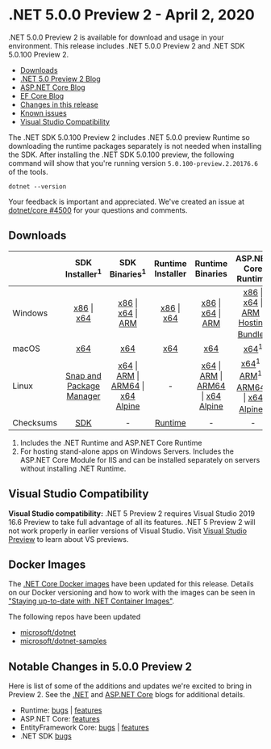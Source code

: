# .NET 5.0.0 Preview 2 - April 2, 2020

.NET 5.0.0 Preview 2 is available for download and usage in your environment. This release includes .NET 5.0.0 Preview 2 and .NET SDK 5.0.100 Preview 2.

* [Downloads](https://dotnet.microsoft.com/download/dotnet/5.0)
* [.NET 5.0 Preview 2 Blog][dotnet-blog]
* [ASP.NET Core Blog][aspnet-blog]
* [EF Core Blog][ef-blog]
* [Changes in this release](#notable-changes-in-500-preview-2)
* [Known issues](../5.0-known-issues.md)
* [Visual Studio Compatibility](#visual-studio-compatibility)

The .NET SDK 5.0.100 Preview 2 includes .NET 5.0.0 preview Runtime so downloading the runtime packages separately is not needed when installing the SDK. After installing the .NET SDK 5.0.100 preview, the following command will show that you're running version `5.0.100-preview.2.20176.6` of the tools.

`dotnet --version`

Your feedback is important and appreciated. We've created an issue at [dotnet/core #4500](https://github.com/dotnet/core/issues/4500) for your questions and comments.

## Downloads

|           | SDK Installer<sup>1</sup>                        | SDK Binaries<sup>1</sup>                 | Runtime Installer                                        | Runtime Binaries                                 | ASP.NET Core Runtime           |
| --------- | :------------------------------------------:     | :----------------------:                 | :---------------------------:                            | :-------------------------:                      | :-----------------:            |
| Windows   | [x86][dotnet-sdk-win-x86.exe] \| [x64][dotnet-sdk-win-x64.exe] | [x86][dotnet-sdk-win-x86.zip] \| [x64][dotnet-sdk-win-x64.zip] \| [ARM][dotnet-sdk-win-arm.zip] | [x86][dotnet-runtime-win-x86.exe] \| [x64][dotnet-runtime-win-x64.exe] | [x86][dotnet-runtime-win-x86.zip] \| [x64][dotnet-runtime-win-x64.zip] \| [ARM][dotnet-runtime-win-arm.zip]  | [x86][aspnetcore-runtime-win-x86.exe] \| [x64][aspnetcore-runtime-win-x64.exe] \| [ARM][aspnetcore-runtime-win-arm.zip] \|<br/> [Hosting Bundle][dotnet-hosting-win.exe]<sup>2</sup> |
| macOS     | [x64][dotnet-sdk-osx-x64.pkg]  | [x64][dotnet-sdk-osx-x64.tar.gz]     | [x64][dotnet-runtime-osx-x64.pkg] | [x64][dotnet-runtime-osx-x64.tar.gz] | [x64][aspnetcore-runtime-osx-x64.tar.gz]<sup>1</sup>
| Linux     | [Snap and Package Manager](5.0.0-preview.2-install-instructions.md)  | [x64][dotnet-sdk-linux-x64.tar.gz] \| [ARM][dotnet-sdk-linux-arm.tar.gz] \| [ARM64][dotnet-sdk-linux-arm64.tar.gz] \| [x64 Alpine][dotnet-sdk-linux-musl-x64.tar.gz] | - | [x64][dotnet-runtime-linux-x64.tar.gz] \| [ARM][dotnet-runtime-linux-arm.tar.gz] \| [ARM64][dotnet-runtime-linux-arm64.tar.gz] \| [x64 Alpine][dotnet-runtime-linux-musl-x64.tar.gz] | [x64][aspnetcore-runtime-linux-x64.tar.gz]<sup>1</sup>  \| [ARM][aspnetcore-runtime-linux-arm.tar.gz]<sup>1</sup> \| [ARM64][aspnetcore-runtime-linux-arm64.tar.gz]<sup>1</sup> \| [x64 Alpine][aspnetcore-runtime-linux-musl-x64.tar.gz]<sup>1</sup> |
| Checksums | [SDK][checksums-sdk]                             | -                                        | [Runtime][checksums-runtime]                             | - | - |

1. Includes the .NET Runtime and ASP.NET Core Runtime
2. For hosting stand-alone apps on Windows Servers. Includes the ASP.NET Core Module for IIS and can be installed separately on servers without installing .NET Runtime.

## Visual Studio Compatibility

**Visual Studio compatibility:** .NET 5 Preview 2 requires Visual Studio 2019 16.6 Preview to take full advantage of all its features. .NET 5 Preview 2 will not work properly in earlier versions of Visual Studio. Visit [Visual Studio Preview](https://visualstudio.microsoft.com/vs/preview/) to learn about VS previews.

## Docker Images

The [.NET Core Docker images](https://hub.docker.com/r/microsoft/dotnet/) have been updated for this release. Details on our Docker versioning and how to work with the images can be seen in ["Staying up-to-date with .NET Container Images"](https://blogs.msdn.microsoft.com/dotnet/2018/06/18/staying-up-to-date-with-net-container-images/).

The following repos have been updated

* [microsoft/dotnet](https://hub.docker.com/r/microsoft/dotnet)
* [microsoft/dotnet-samples](https://hub.docker.com/r/microsoft/dotnet-samples)

## Notable Changes in 5.0.0 Preview 2

Here is list of some of the additions and updates we're excited to bring in Preview 2. See the [.NET][dotnet-blog] and [ASP.NET Core][aspnet-blog] blogs for additional details.

* Runtime: [bugs][runtime_bugs] | [features][runtime_features]
* ASP.NET Core: [features][aspnet_features]
* EntityFramework Core: [bugs][ef_bugs] | [features][ef_features]
* .NET SDK [bugs][sdk_bugs]

[blob-runtime]: https://dotnetcli.blob.core.windows.net/dotnet/Runtime/
[blob-sdk]: https://dotnetcli.blob.core.windows.net/dotnet/Sdk/
[release-notes]: https://github.com/dotnet/core/blob/main/release-notes/5.0/preview/5.0.0-preview.2.md

[checksums-runtime]: https://dotnetcli.blob.core.windows.net/dotnet/checksums/5.0.0-preview.2-sha.txt
[checksums-sdk]: https://dotnetcli.blob.core.windows.net/dotnet/checksums/5.0.0-preview.2-sha.txt

[linux-install]: https://learn.microsoft.com/dotnet/core/install/linux
[linux-setup]: https://github.com/dotnet/core/blob/main/Documentation/linux-setup.md

[dotnet-blog]: https://devblogs.microsoft.com/dotnet/announcing-net-5-0-preview-2/
[aspnet-blog]: https://devblogs.microsoft.com/aspnet/asp-net-core-updates-in-net-5-preview-2/
[ef-blog]: https://devblogs.microsoft.com/dotnet/announcing-entity-framework-core-5-0-preview-2/
[ef_bugs]: https://github.com/dotnet/efcore/issues?q=is%3Aissue+milestone%3A5.0.0-preview2+is%3Aclosed+label%3Atype-bug+is%3Aclosed
[ef_features]: https://github.com/dotnet/efcore/issues?q=is%3Aissue+milestone%3A5.0.0-preview2+is%3Aclosed+label%3Atype-enhancement+is%3Aclosed

[aspnet_bugs]: https://github.com/aspnet/AspNetCore/issues?q=is%3Aissue+milestone%3A5.0.0-preview2+label%3ADone+label%3Abug+is%3Aclosed
[aspnet_features]: https://github.com/aspnet/AspNetCore/issues?q=is%3Aissue+milestone%3A5.0.0-preview2+label%3ADone+label%3Aenhancement+is%3Aclosed
[runtime_bugs]: https://github.com/dotnet/runtime/issues?utf8=%E2%9C%93&q=is%3Aissue+milestone%3A5.0+label%3Abug+is%3Aclosed
[runtime_features]: https://github.com/dotnet/runtime/issues?q=is%3Aissue+milestone%3A5.0+label%3Aenhancement+is%3Aclosed

[sdk_bugs]: https://github.com/dotnet/sdk/issues?q=is%3Aissue+is%3Aclosed+milestone%3A5.0.1xx+is%3Aclosed


[//]: # ( Runtime 5.0.0-preview.2.20160.6)
[dotnet-apphost-pack-x64.deb]: https://download.visualstudio.microsoft.com/download/pr/44853b8b-53b4-4f85-affc-b98f62167358/0b690b9675696ae8a2f2d4ea86c5de3a/dotnet-apphost-pack-5.0.0-preview.2.20160.6-x64.deb
[dotnet-apphost-pack-x64.rpm]: https://download.visualstudio.microsoft.com/download/pr/364e6a3a-486a-48ae-9f7e-b6ed36c72e55/9432eb01047c21d2999357dfcbdec0a2/dotnet-apphost-pack-5.0.0-preview.2.20160.6-x64.rpm
[dotnet-host-x64.deb]: https://download.visualstudio.microsoft.com/download/pr/7ae67930-daf1-4eb7-9a90-0b119c8c0be4/b1b0776885d0895384bb82e1c9b2205c/dotnet-host-5.0.0-preview.2.20160.6-x64.deb
[dotnet-host-x64.rpm]: https://download.visualstudio.microsoft.com/download/pr/4b5422a7-1b37-45b1-985d-357599a7e838/ddfe668bd25054a0ab0d37940d70b80a/dotnet-host-5.0.0-preview.2.20160.6-x64.rpm
[dotnet-hostfxr-x64.deb]: https://download.visualstudio.microsoft.com/download/pr/eeeea1b9-55f4-41de-b1d9-eaff6f4548d1/84d6146b817601fbd57e982d02c9fad5/dotnet-hostfxr-5.0.0-preview.2.20160.6-x64.deb
[dotnet-hostfxr-x64.rpm]: https://download.visualstudio.microsoft.com/download/pr/0bc83586-0c67-4de4-9234-b3f25478da34/307c9c79dfac51dfc1e775b00407e59a/dotnet-hostfxr-5.0.0-preview.2.20160.6-x64.rpm
[dotnet-runtime-linux-arm.tar.gz]: https://download.visualstudio.microsoft.com/download/pr/6f0267d8-77f6-4677-8c7d-757b100d3b54/f57788735881fd95b90ca020653c6bb6/dotnet-runtime-5.0.0-preview.2.20160.6-linux-arm.tar.gz
[dotnet-runtime-linux-arm64.tar.gz]: https://download.visualstudio.microsoft.com/download/pr/7c224d38-8f76-4ae7-808b-c9617fc46d27/26bee5ca707c17eb8afec45acd4785fe/dotnet-runtime-5.0.0-preview.2.20160.6-linux-arm64.tar.gz
[dotnet-runtime-linux-musl-arm64.tar.gz]: https://download.visualstudio.microsoft.com/download/pr/bf5994eb-1eda-49b1-8912-2bd7386b4f56/380f690e7904a32e4b8ce89736458d8d/dotnet-runtime-5.0.0-preview.2.20160.6-linux-musl-arm64.tar.gz
[dotnet-runtime-linux-musl-x64.tar.gz]: https://download.visualstudio.microsoft.com/download/pr/85a0c2f5-f0b7-445a-84c1-bfcea1c94d9c/7c0808ed36558df5487b6196967344e8/dotnet-runtime-5.0.0-preview.2.20160.6-linux-musl-x64.tar.gz
[dotnet-runtime-linux-x64.tar.gz]: https://download.visualstudio.microsoft.com/download/pr/f98746fd-2d36-4181-9978-e373a321e247/7cf737bead76e4b09b309fa7122cd134/dotnet-runtime-5.0.0-preview.2.20160.6-linux-x64.tar.gz
[dotnet-runtime-osx-x64.pkg]: https://download.visualstudio.microsoft.com/download/pr/e486a3b0-7689-4429-8c6b-8388df41c14c/3ccd26660a01b4af7b24d77d0f4128b1/dotnet-runtime-5.0.0-preview.2.20160.6-osx-x64.pkg
[dotnet-runtime-osx-x64.tar.gz]: https://download.visualstudio.microsoft.com/download/pr/da039879-4fea-4e4b-a779-2f3c271c0a09/777fc8882d54407f82bf3d0b801d853f/dotnet-runtime-5.0.0-preview.2.20160.6-osx-x64.tar.gz
[dotnet-runtime-win-arm.zip]: https://download.visualstudio.microsoft.com/download/pr/90f0831b-4699-4314-866a-977ac8a64e59/794fd7e14bc6404257a04d225d0ade79/dotnet-runtime-5.0.0-preview.2.20160.6-win-arm.zip
[dotnet-runtime-win-arm64.zip]: https://download.visualstudio.microsoft.com/download/pr/a26cea08-bc46-4d97-a8a3-0aebb3f135f4/2aece2998f2eb12292bb410912c8cca3/dotnet-runtime-5.0.0-preview.2.20160.6-win-arm64.zip
[dotnet-runtime-win-x64.exe]: https://download.visualstudio.microsoft.com/download/pr/ca6db74a-5f97-48e5-9abf-14414e825215/d6f04952fd2bb61d7af4a4fa6d8d0759/dotnet-runtime-5.0.0-preview.2.20160.6-win-x64.exe
[dotnet-runtime-win-x64.zip]: https://download.visualstudio.microsoft.com/download/pr/6d7798d7-2df3-469e-a6ff-f3e99c35838f/9aa0b9ada7f2c43524e67c0ead227693/dotnet-runtime-5.0.0-preview.2.20160.6-win-x64.zip
[dotnet-runtime-win-x86.exe]: https://download.visualstudio.microsoft.com/download/pr/a82ac5a9-cd97-4a27-a02e-5fcf98be31f2/014f4378b742465f7772998b25cf53bc/dotnet-runtime-5.0.0-preview.2.20160.6-win-x86.exe
[dotnet-runtime-win-x86.zip]: https://download.visualstudio.microsoft.com/download/pr/236c8426-af8a-40b1-b1f7-449971674dd9/db79bdd104621b1e6fde4e334cbb534a/dotnet-runtime-5.0.0-preview.2.20160.6-win-x86.zip
[dotnet-runtime-x64.deb]: https://download.visualstudio.microsoft.com/download/pr/7636e659-2bdd-4a99-82d8-852a76623d7c/c9bd97db81e20d4a6323acaaf8315695/dotnet-runtime-5.0.0-preview.2.20160.6-x64.deb
[dotnet-runtime-x64.rpm]: https://download.visualstudio.microsoft.com/download/pr/e9d54bc7-511c-45e9-b1cd-be7000ebae4d/e9428374b9b96b59cb534ecb7972a08d/dotnet-runtime-5.0.0-preview.2.20160.6-x64.rpm
[dotnet-runtime-deps-centos.7-x64.rpm]: https://download.visualstudio.microsoft.com/download/pr/473bf5ec-2cb8-41fe-bc20-7ed3aff24e97/da775dc162abd69f4f56ec3bd5a4eab3/dotnet-runtime-deps-5.0.0-preview.2.20160.6-centos.7-x64.rpm
[dotnet-runtime-deps-fedora.27-x64.rpm]: https://download.visualstudio.microsoft.com/download/pr/331480bd-392e-441f-a2fd-7cc44eb91963/4bd8a7444c84cdb330a57e112b378840/dotnet-runtime-deps-5.0.0-preview.2.20160.6-fedora.27-x64.rpm
[dotnet-runtime-deps-opensuse.42-x64.rpm]: https://download.visualstudio.microsoft.com/download/pr/016e84d1-12cd-4936-a395-f59175f315c1/3be52ec84087310f818062c9eddfb8cd/dotnet-runtime-deps-5.0.0-preview.2.20160.6-opensuse.42-x64.rpm
[dotnet-runtime-deps-oraclelinux.7-x64.rpm]: https://download.visualstudio.microsoft.com/download/pr/a90a5ac1-a810-4949-9a80-375edb781a20/7446a37848fbfbd71a7a5712fa1b00e2/dotnet-runtime-deps-5.0.0-preview.2.20160.6-oraclelinux.7-x64.rpm
[dotnet-runtime-deps-rhel.7-x64.rpm]: https://download.visualstudio.microsoft.com/download/pr/8a3a4c2a-2d1c-452c-98e2-f7d311e5da6c/be182c8bab34374882fc9e8983401ff0/dotnet-runtime-deps-5.0.0-preview.2.20160.6-rhel.7-x64.rpm
[dotnet-runtime-deps-sles.12-x64.rpm]: https://download.visualstudio.microsoft.com/download/pr/44284ae1-547f-4b70-aae5-ed4845c062dc/2dc547727ead01a436355f5ef62fa0fb/dotnet-runtime-deps-5.0.0-preview.2.20160.6-sles.12-x64.rpm
[dotnet-runtime-deps-x64.deb]: https://download.visualstudio.microsoft.com/download/pr/f2690fbb-0339-451a-b9d9-2524e5e0f5ca/96b2876bce44409090b0f9f6e857e50e/dotnet-runtime-deps-5.0.0-preview.2.20160.6-x64.deb
[dotnet-targeting-pack-x64.deb]: https://download.visualstudio.microsoft.com/download/pr/76d622f8-a4ac-48f7-91ee-067a57b3f1fa/c806d99c72e3df42e804d42790fbde17/dotnet-targeting-pack-5.0.0-preview.2.20160.6-x64.deb
[dotnet-targeting-pack-x64.rpm]: https://download.visualstudio.microsoft.com/download/pr/123647ba-a2f7-42b6-b0ab-71ca13eedcdc/821eeda51d3c6f1f10d5131ac75eaa9a/dotnet-targeting-pack-5.0.0-preview.2.20160.6-x64.rpm
[netstandard-targeting-pack-x64.deb]: https://download.visualstudio.microsoft.com/download/pr/52431976-cd2a-4c7a-a8e3-7b5f1d76fdd8/f8c4af99f9c02963a5d152bd65017013/netstandard-targeting-pack-2.1.0-preview.2.20160.6-x64.deb
[netstandard-targeting-pack-x64.rpm]: https://download.visualstudio.microsoft.com/download/pr/41364085-9a79-4cbf-ad99-ad7fbe075196/4e0965ed7e784897e433af673b85ea69/netstandard-targeting-pack-2.1.0-preview.2.20160.6-x64.rpm

[//]: # ( WindowsDesktop 5.0.0-preview.2.20160.6)
[windowsdesktop-runtime-win-x64.exe]: https://download.visualstudio.microsoft.com/download/pr/7fac4640-23f9-4e48-bce1-988292457ece/c6eff69e2d349a94794825a651657442/windowsdesktop-runtime-5.0.0-preview.2.20160.6-win-x64.exe
[windowsdesktop-runtime-win-x86.exe]: https://download.visualstudio.microsoft.com/download/pr/db134090-e6c1-4354-94ef-72a8bf42b6d6/c33b7f134c8778107d58b70aaf17af24/windowsdesktop-runtime-5.0.0-preview.2.20160.6-win-x86.exe

[//]: # ( ASP 5.0.0-preview.2.20167.3)
[aspnetcore-runtime-linux-arm.tar.gz]: https://download.visualstudio.microsoft.com/download/pr/30617205-4338-4610-aa52-f15e92f9cbca/e6e9e688f333bab1aeaf8a94ded6b894/aspnetcore-runtime-5.0.0-preview.2.20167.3-linux-arm.tar.gz
[aspnetcore-runtime-linux-arm64.tar.gz]: https://download.visualstudio.microsoft.com/download/pr/75836796-02cf-4fe6-a3ea-e80aca657853/6ae8b11f79026141b47205cbe22fb549/aspnetcore-runtime-5.0.0-preview.2.20167.3-linux-arm64.tar.gz
[aspnetcore-runtime-linux-musl-arm64.tar.gz]: https://download.visualstudio.microsoft.com/download/pr/9ed6c92e-e82a-4b9f-8241-f589903bb9d2/4328a009d8296b949a9f5dd845e42cfd/aspnetcore-runtime-5.0.0-preview.2.20167.3-linux-musl-arm64.tar.gz
[aspnetcore-runtime-linux-musl-x64.tar.gz]: https://download.visualstudio.microsoft.com/download/pr/05b6fd6b-3233-43dc-885e-6f25b1fe15c1/7834ecd7688f9e258ce78fbf942f0fb9/aspnetcore-runtime-5.0.0-preview.2.20167.3-linux-musl-x64.tar.gz
[aspnetcore-runtime-linux-x64.tar.gz]: https://download.visualstudio.microsoft.com/download/pr/169871b7-ce8f-4518-a342-209f98342569/4bb2abeecf4b064eac907fb28f96b5ca/aspnetcore-runtime-5.0.0-preview.2.20167.3-linux-x64.tar.gz
[aspnetcore-runtime-osx-x64.tar.gz]: https://download.visualstudio.microsoft.com/download/pr/b8c4d3d2-b298-481c-8058-2f297c679be7/77e5e16c704720a52f89d39e676a3e7c/aspnetcore-runtime-5.0.0-preview.2.20167.3-osx-x64.tar.gz
[aspnetcore-runtime-win-arm.zip]: https://download.visualstudio.microsoft.com/download/pr/9fa60f80-a627-4dfc-8013-33f407112328/7809d7025c557beba477a0a49da6b9a0/aspnetcore-runtime-5.0.0-preview.2.20167.3-win-arm.zip
[aspnetcore-runtime-win-x64.exe]: https://download.visualstudio.microsoft.com/download/pr/fbe8e0a5-7d9b-4cc4-bb16-7166ac5c8caa/3dde80bb4d0e312a418d20ba459b2a88/aspnetcore-runtime-5.0.0-preview.2.20167.3-win-x64.exe
[aspnetcore-runtime-win-x64.zip]: https://download.visualstudio.microsoft.com/download/pr/a0bf9c39-d15e-4957-a7f2-cdd7aef660bf/d171c3c8ae27d6887eeec4e834f79234/aspnetcore-runtime-5.0.0-preview.2.20167.3-win-x64.zip
[aspnetcore-runtime-win-x86.exe]: https://download.visualstudio.microsoft.com/download/pr/b87565ce-850f-4406-813e-d38911d6528c/5828bcf354e2d7de213b097077e37ead/aspnetcore-runtime-5.0.0-preview.2.20167.3-win-x86.exe
[aspnetcore-runtime-win-x86.zip]: https://download.visualstudio.microsoft.com/download/pr/9b0aea06-9e28-4fc0-8a47-5d999a6d2589/7e243fc0b1ddcc61a971a7f36a36a2cd/aspnetcore-runtime-5.0.0-preview.2.20167.3-win-x86.zip
[aspnetcore-runtime-x64.deb]: https://download.visualstudio.microsoft.com/download/pr/450b65be-bd49-40d8-be9a-627dd060e014/b5d03d57ae4a0f489a61514f7f328beb/aspnetcore-runtime-5.0.0-preview.2.20167.3-x64.deb
[aspnetcore-runtime-x64.rpm]: https://download.visualstudio.microsoft.com/download/pr/c56b28c4-4af7-42d9-9951-389d50d6704b/8369cd45ef688c8b9c2e05aee0c5df25/aspnetcore-runtime-5.0.0-preview.2.20167.3-x64.rpm
[aspnetcore-targeting-pack.deb]: https://download.visualstudio.microsoft.com/download/pr/4fbbab52-c028-4a68-85a3-158278c82006/ee9fda837661283d82a78ff1a6ad4ebd/aspnetcore-targeting-pack-5.0.0-preview.2.20167.3.deb
[aspnetcore-targeting-pack.rpm]: https://download.visualstudio.microsoft.com/download/pr/c45beaea-2f14-4ff6-bc9a-a1a3e7260055/b1f0a2d352cfab9de6bbb3611da00a99/aspnetcore-targeting-pack-5.0.0-preview.2.20167.3.rpm
[dotnet-hosting-win.exe]: https://download.visualstudio.microsoft.com/download/pr/e563b5c8-380d-4ccc-8e5e-272c6cee6520/66a77e469c68453714dfe13a281b89a9/dotnet-hosting-5.0.0-preview.2.20167.3-win.exe

[//]: # ( SDK 5.0.100-preview.2.20176.6 )
[dotnet-sdk-linux-arm.tar.gz]: https://download.visualstudio.microsoft.com/download/pr/c35cd82b-2b99-4572-a8f3-64718bb62ad1/c7e67beb45f7819545e1a62139ed96a7/dotnet-sdk-5.0.100-preview.2.20176.6-linux-arm.tar.gz
[dotnet-sdk-linux-arm64.tar.gz]: https://download.visualstudio.microsoft.com/download/pr/f87574ee-c128-4e91-b436-68c99d801daf/b296bea9d987a4edaa71df47cd2e7aca/dotnet-sdk-5.0.100-preview.2.20176.6-linux-arm64.tar.gz
[dotnet-sdk-linux-musl-x64.tar.gz]: https://download.visualstudio.microsoft.com/download/pr/a759ab8d-26fe-4862-8b02-788f6ec47ede/7c2ca8984e9a0bfef27ab95cf28379a1/dotnet-sdk-5.0.100-preview.2.20176.6-linux-musl-x64.tar.gz
[dotnet-sdk-linux-x64.tar.gz]: https://download.visualstudio.microsoft.com/download/pr/727a5825-d29a-4f45-beaa-053399f8b5ee/5f15827ceb4851ef87a008f5de0acf6c/dotnet-sdk-5.0.100-preview.2.20176.6-linux-x64.tar.gz
[dotnet-sdk-osx-x64.pkg]: https://download.visualstudio.microsoft.com/download/pr/3ce4af4f-f5d5-406c-a065-2ecc9bcc5fd2/353affd22a0727b476998312738ac35f/dotnet-sdk-5.0.100-preview.2.20176.6-osx-x64.pkg
[dotnet-sdk-osx-x64.tar.gz]: https://download.visualstudio.microsoft.com/download/pr/5046ce80-6398-4173-9717-e2947f2585eb/841aad7475e8c9b78cbc50e3b8d35dae/dotnet-sdk-5.0.100-preview.2.20176.6-osx-x64.tar.gz
[dotnet-sdk-win-arm.zip]: https://download.visualstudio.microsoft.com/download/pr/7d12d31d-a6c7-49d4-b1d3-91f531932553/43331ea36d39b63238d30c19e5a4bec9/dotnet-sdk-5.0.100-preview.2.20176.6-win-arm.zip
[dotnet-sdk-win-x64.exe]: https://download.visualstudio.microsoft.com/download/pr/00296620-d967-4ae4-af29-bef9b0019970/4cdb51006f22059c14913bdfca57f5a1/dotnet-sdk-5.0.100-preview.2.20176.6-win-x64.exe
[dotnet-sdk-win-x64.zip]: https://download.visualstudio.microsoft.com/download/pr/023b41aa-073b-491e-93ac-7e726fb81bda/b06f72654e32d1bddc941ff932f32c59/dotnet-sdk-5.0.100-preview.2.20176.6-win-x64.zip
[dotnet-sdk-win-x86.exe]: https://download.visualstudio.microsoft.com/download/pr/2f9d9ebd-07b9-4c88-b4e6-8cff9d5be760/ac3e76c14c15cf0999b3b8d2bb3a904a/dotnet-sdk-5.0.100-preview.2.20176.6-win-x86.exe
[dotnet-sdk-win-x86.zip]: https://download.visualstudio.microsoft.com/download/pr/c1a5bd0c-6236-45a9-bda4-fb9e2007e770/0a078520e350f64a92d5f97ee9b89a9f/dotnet-sdk-5.0.100-preview.2.20176.6-win-x86.zip
[dotnet-sdk-x64.deb]: https://download.visualstudio.microsoft.com/download/pr/d10bf368-79f0-4635-a04f-93301569844d/a3991083c98a2cc5ba1700e0048aaa88/dotnet-sdk-5.0.100-preview.2.20176.6-x64.deb
[dotnet-sdk-x64.rpm]: https://download.visualstudio.microsoft.com/download/pr/ce4434c6-31be-4f7b-9c42-3c43a3e3a9cc/becff13989b2a126637acc2692e223cf/dotnet-sdk-5.0.100-preview.2.20176.6-x64.rpm

[//]: # ( Symbols )
